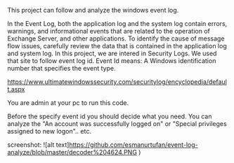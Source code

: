 This project can follow and analyze the windows event log. 

In the Event Log, both the application log and the system log contain errors, warnings, and informational events that are related to the operation of Exchange Server, and other applications. To identify the cause of message flow issues, carefully review the data that is contained in the application log and system log.
In this project, we are intered in Security Logs. We used that site to follow event log id. Event Id means: A Windows identification number that specifies the event type. 

https://www.ultimatewindowssecurity.com/securitylog/encyclopedia/default.aspx 

You are admin at your pc to run this code.

Before the specify event id you should decide what you need. You can analyze the "An account was successfully logged on" or "Special privileges assigned to new logon".. etc.

screenshot: ![alt text]https://github.com/esmanurtufan/event-log-analyze/blob/master/decoder%204624.PNG
)





